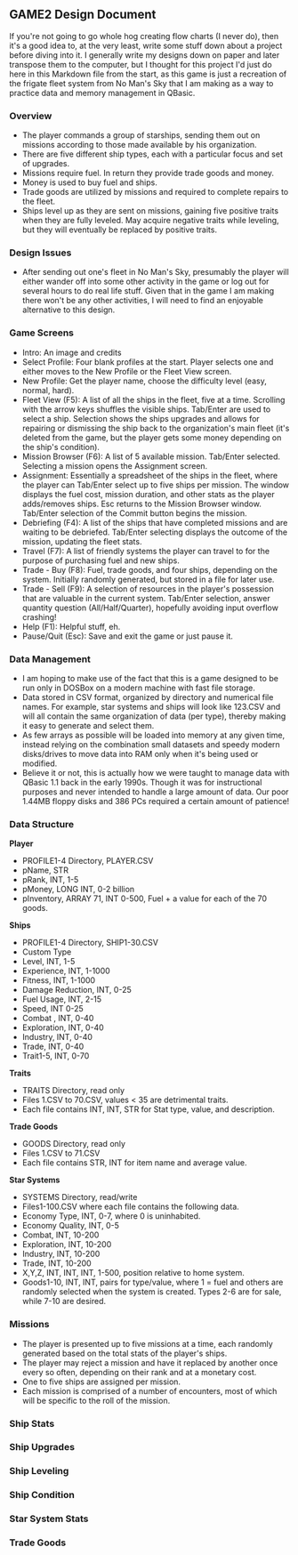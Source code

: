 ## GAME2 Design Document
If you're not going to go whole hog creating flow charts (I never do), then it's a good idea to, at the very least, write some stuff down about a project before diving into it. I generally write my designs down on paper and later transpose them to the computer, but I thought for this project I'd just do here in this Markdown file from the start, as this game is just a recreation of the frigate fleet system from No Man's Sky that I am making as a way to practice data and memory management in QBasic. 


### Overview
- The player commands a group of starships, sending them out on missions according to those made available by his organization.  
- There are five different ship types, each with a particular focus and set of upgrades.  
- Missions require fuel. In return they provide trade goods and money.  
- Money is used to buy fuel and ships.  
- Trade goods are utilized by missions and required to complete repairs to the fleet.  
- Ships level up as they are sent on missions, gaining five positive traits when they are fully leveled. May acquire negative traits while leveling, but they will eventually be replaced by positive traits.  


### Design Issues
- After sending out one's fleet in No Man's Sky, presumably the player will either wander off into some other activity in the game or log out for several hours to do real life stuff. Given that in the game I am making there won't be any other activities, I will need to find an enjoyable alternative to this design.  


### Game Screens
- Intro: An image and credits
- Select Profile: Four blank profiles at the start. Player selects one and either moves to the New Profile or the Fleet View screen.  
- New Profile: Get the player name, choose the difficulty level (easy, normal, hard).  
- Fleet View (F5): A list of all the ships in the fleet, five at a time. Scrolling with the arrow keys shuffles the visible ships. Tab/Enter are used to select a ship. Selection shows the ships upgrades and allows for repairing or dismissing the ship back to the organization's main fleet (it's deleted from the game, but the player gets some money depending on the ship's condition).  
- Mission Browser (F6): A list of 5 available mission. Tab/Enter selected. Selecting a mission opens the Assignment screen.  
- Assignment: Essentially a spreadsheet of the ships in the fleet, where the player can Tab/Enter select up to five ships per mission. The window displays the fuel cost, mission duration, and other stats as the player adds/removes ships. Esc returns to the Mission Browser window. Tab/Enter selection of the Commit button begins the mission.  
- Debriefing (F4): A list of the ships that have completed missions and are waiting to be debriefed. Tab/Enter selecting displays the outcome of the mission, updating the fleet stats.
- Travel (F7): A list of friendly systems the player can travel to for the purpose of purchasing fuel and new ships.  
- Trade - Buy (F8): Fuel, trade goods, and four ships, depending on the system. Initially randomly generated, but stored in a file for later use.  
- Trade - Sell (F9): A selection of resources in the player's possession that are valuable in the current system. Tab/Enter selection, answer quantity question (All/Half/Quarter), hopefully avoiding input overflow crashing!  
- Help (F1): Helpful stuff, eh.  
- Pause/Quit (Esc): Save and exit the game or just pause it.  


### Data Management
- I am hoping to make use of the fact that this is a game designed to be run only in DOSBox on a modern machine with fast file storage.  
- Data stored in CSV format, organized by directory and numerical file names. For example, star systems and ships will look like 123.CSV and will all contain the same organization of data (per type), thereby making it easy to generate and select them.  
- As few arrays as possible will be loaded into memory at any given time, instead relying on the combination small datasets and speedy modern disks/drives to move data into RAM only when it's being used or modified.  
- Believe it or not, this is actually how we were taught to manage data with QBasic 1.1 back in the early 1990s. Though it was for instructional purposes and never intended to handle a large amount of data. Our poor 1.44MB floppy disks and 386 PCs required a certain amount of patience!  


### Data Structure

**Player**  
- PROFILE1-4 Directory, PLAYER.CSV  
- pName, STR  
- pRank, INT, 1-5
- pMoney, LONG INT, 0-2 billion  
- pInventory, ARRAY 71, INT 0-500, Fuel + a value for each of the 70 goods.  

**Ships**  
- PROFILE1-4 Directory, SHIP1-30.CSV  
- Custom Type
- Level, INT, 1-5  
- Experience, INT, 1-1000  
- Fitness, INT, 1-1000
- Damage Reduction, INT, 0-25  
- Fuel Usage, INT, 2-15  
- Speed, INT 0-25
- Combat , INT, 0-40  
- Exploration, INT, 0-40  
- Industry, INT, 0-40  
- Trade, INT, 0-40  
- Trait1-5, INT, 0-70 

**Traits**  
- TRAITS Directory, read only  
- Files 1.CSV to 70.CSV, values < 35 are detrimental traits.
- Each file contains INT, INT, STR for Stat type, value, and description.  

**Trade Goods**  
- GOODS Directory, read only  
- Files 1.CSV to 71.CSV  
- Each file contains STR, INT for item name and average value.  

**Star Systems**
- SYSTEMS Directory, read/write
- Files1-100.CSV where each file contains the following data.  
- Economy Type, INT, 0-7, where 0 is uninhabited.  
- Economy Quality, INT, 0-5
- Combat, INT, 10-200  
- Exploration, INT, 10-200  
- Industry, INT, 10-200  
- Trade, INT, 10-200  
- X,Y,Z, INT, INT, INT, 1-500, position relative to home system.  
- Goods1-10, INT, INT, pairs for type/value, where 1 = fuel and others are randomly selected when the system is created. Types 2-6 are for sale, while 7-10 are desired.  


### Missions
- The player is presented up to five missions at a time, each randomly generated based on the total stats of the player's ships.  
- The player may reject a mission and have it replaced by another once every so often, depending on their rank and at a monetary cost.  
- One to five ships are assigned per mission.  
- Each mission is comprised of a number of encounters, most of which will be specific to the roll of the mission. 


### Ship Stats

### Ship Upgrades 

### Ship Leveling

### Ship Condition

### Star System Stats

### Trade Goods